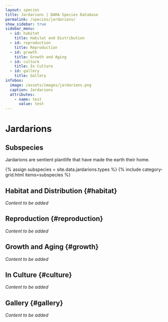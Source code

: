 ```yaml
---
layout: species
title: Jardarions | DARA Species Database
permalink: /species/jardarions/
show_sidebar: true
sidebar_menu:
  - id: habitat
    title: Habitat and Distribution
  - id: reproduction
    title: Reproduction
  - id: growth
    title: Growth and Aging
  - id: culture
    title: In Culture
  - id: gallery
    title: Gallery
infobox:
  image: /assets/images/jardarions.png
  caption: Jardarions
  attributes:
    - name: test
      value: test
---
```


# Jardarions

## Subspecies

Jardarions are sentient plantlife that have made the earth their home.

{% assign subspecies = site.data.jardarions.types %}
{% include category-grid.html items=subspecies %}

## Habitat and Distribution {#habitat}

*Content to be added*

## Reproduction {#reproduction}

*Content to be added*

## Growth and Aging {#growth}

*Content to be added*

## In Culture {#culture}

*Content to be added*

## Gallery {#gallery}

*Content to be added*
